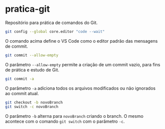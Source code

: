 # pratica-git
Repositório para prática de comandos do Git. 

~~~bash
git config --global core.editor "code --wait"
~~~

O comando acima define o VS Code como o editor padrão das mensagens de commit.

~~~bash
git commit --allow-empty
~~~

O parâmetro `--allow-empty` permite a criação de um commit vazio, para fins de prática e estudo de Git.

~~~bash
git commit -a 
~~~
O parâmetro `-a` adiciona todos os arquivos modificados ou não ignorados ao commit atual. <!-- não adiciona arquivos novos sem alteração e não rastreados -->

~~~bash
git checkout -b novoBranch
git switch -c novoBranch
~~~
O parâmetro `-b` alterna para `novoBranch` criando o branch. O mesmo acontece com o comando `git switch` com o parâmetro `-c`.  
